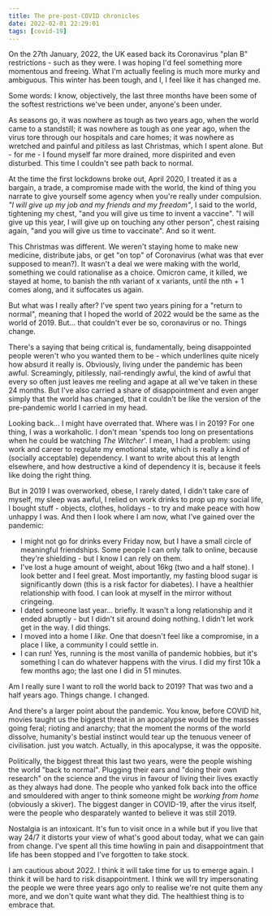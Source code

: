 ```yaml
---
title: The pre-post-COVID chronicles
date: 2022-02-01 22:29:01
tags: [covid-19]
---
```


On the 27th January, 2022, the UK eased back its Coronavirus "plan B" restrictions - such as they were. I was hoping I'd feel something more momentous and freeing. What I'm actually feeling is much more murky and ambiguous. This winter has been tough, and I, I feel like it has changed me.

Some words: I know, objectively, the last three months have been some of the softest restrictions we've been under, anyone's been under.

As seasons go, it was nowhere as tough as two years ago, when the world came to a standstill; it was nowhere as tough as one year ago, when the virus tore through our hospitals and care homes; it was nowhere as wretched and painful and pitiless as last Christmas, which I spent alone. But - for me - I found myself far more drained, more dispirited and even disturbed. This time I couldn't see path back to normal.

At the time the first lockdowns broke out, April 2020, I treated it as a bargain, a trade, a compromise made with the world, the kind of thing you narrate to give yourself some agency when you're really under compulsion. _"I will give up my job and my friends and my freedom"_, I said to the world, tightening my chest, "and you will give us time to invent a vaccine". "I will give up this year, I will give up on touching any other person", chest raising again, "and you will give us time to vaccinate". And so it went.

This Christmas was different. We weren't staying home to make new medicine, distribute jabs, or get "on top" of Coronavirus (what was that ever supposed to mean?). It wasn't a deal we were making with the world, something we could rationalise as a choice. Omicron came, it killed, we stayed at home, to banish the nth variant of x variants, until the nth + 1 comes along, and it suffocates us again.

But what was I really after? I've spent two years pining for a "return to normal", meaning that I hoped the world of 2022 would be the same as the world of 2019. But... that couldn't ever be so, coronavirus or no. Things change.

There's a saying that being critical is, fundamentally, being disappointed people weren't who you wanted them to be - which underlines quite nicely how absurd it really is. Obviously, living under the pandemic has been awful. Screamingly, pitilessly, nail-rendingly awful, the kind of awful that every so often just leaves me reeling and agape at all we've taken in these 24 months. But I've also carried a share of disappointment and even anger simply that the world has changed, that it couldn't be like the version of the pre-pandemic world I carried in my head.

Looking back... I might have overrated that. Where was I in 2019? For one thing, I was a workaholic. I don't mean 'spends too long on presentations when he could be watching _The Witcher_'. I mean, I had a problem: using work and career to regulate my emotional state, which is really a kind of (socially acceptable) dependency. I want to write about this at length elsewhere, and how destructive a kind of dependency it is, because it feels like doing the right thing.

But in 2019 I was overworked, obese, I rarely dated, I didn't take care of myself, my sleep was awful, I relied on work drinks to prop up my social life, I bought stuff - objects, clothes, holidays - to try and make peace with how unhappy I was. And then I look where I am now, what I've gained over the pandemic:

- I might not go for drinks every Friday now, but I have a small circle of meaningful friendships. Some people I can only talk to online, because they're shielding - but I know I can rely on them.
- I've lost a huge amount of weight, about 16kg (two and a half stone). I look better and I feel great. Most importantly, my fasting blood sugar is significantly down (this is a risk factor for diabetes). I have a healthier relationship with food. I can look at myself in the mirror without cringeing.
- I dated someone last year... briefly. It wasn't a long relationship and it ended abruptly - but I didn't sit around doing nothing. I didn't let work get in the way. I did things.
- I moved into a home I _like_. One that doesn't feel like a compromise, in a place I like, a community I could settle in.
- I can run! Yes, running is the most vanilla of pandemic hobbies, but it's something I can do whatever happens with the virus. I did my first 10k a few months ago; the last one I did in 51 minutes.

Am I really sure I want to roll the world back to 2019? That was two and a half years ago. Things change. I changed.

And there's a larger point about the pandemic. You know, before COVID hit, movies taught us the biggest threat in an apocalypse would be the masses going feral; rioting and anarchy; that the moment the norms of the world dissolve, humanity's bestial instinct would tear up the tenuous veneer of civilisation. just you watch. Actually, in this apocalypse, it was the opposite.

Politically, the biggest threat this last two years, were the people wishing the world "back to normal". Plugging their ears and "doing their own research" on the science and the virus in favour of living their lives exactly as they always had done. The people who yanked folk back into the office and smouldered with anger to think someone might be _working from home_ (obviously a skiver). The biggest danger in COVID-19, after the virus itself, were the people who desparately wanted to believe it was still 2019.

Nostalgia is an intoxicant. It's fun to visit once in a while but if you live that way 24/7 it distorts your view of what's good about today, what we can gain from change. I've spent all this time howling in pain and disappointment that life has been stopped and I've forgotten to take stock.

I am cautious about 2022. I think it will take time for us to emerge again. I think it will be hard to risk disappointment. I think we will try impersonating the people we were three years ago only to realise we're not quite them any more, and we don't quite want what they did. The healthiest thing is to embrace that.